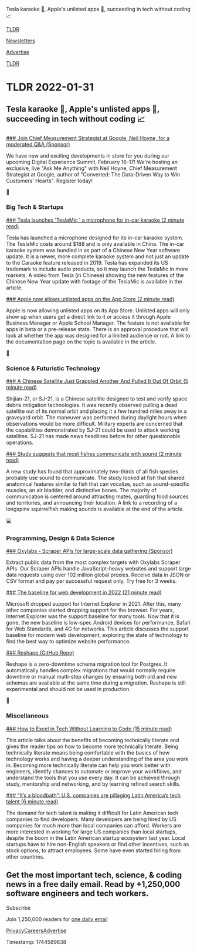 Tesla karaoke 🚗, Apple's unlisted apps 📱, succeeding in tech without coding 📈

[TLDR](/)

[Newsletters](/newsletters)

[Advertise](https://advertise.tldr.tech/)

[TLDR](/)

# TLDR 2022-01-31

## Tesla karaoke 🚗, Apple's unlisted apps 📱, succeeding in tech without coding 📈

### 

[### Join Chief Measurement Strategist at Google, Neil Hoyne, for a moderated Q&A (Sponsor)](https://hub.dxsummit.com/2022/begin?ref=tldr-email&utm_campaign=dxs-act&utm_medium=email&utm_source=tldr.tech&utm_content=dem-tldr.tech-vu-220210)

We have new and exciting developments in store for you during our upcoming Digital Experience Summit, February 16-17! We're hosting an exclusive, live "Ask Me Anything" with Neil Hoyne, Chief Measurement Strategist at Google, author of "Converted: The Data-Driven Way to Win Customers’ Hearts". Register today!

📱

### Big Tech & Startups

[### Tesla launches 'TeslaMic,' a microphone for in-car karaoke (2 minute read)](https://electrek.co/2022/01/28/tesla-launches-teslamic-microphone-in-car-karaoke/?utm_source=tldrnewsletter)

Tesla has launched a microphone designed for its in-car karaoke system. The TeslaMic costs around $188 and is only available in China. The in-car karaoke system was bundled in as part of a Chinese New Year software update. It is a newer, more complete karaoke system and not just an update to the Caraoke feature released in 2019. Tesla has expanded its US trademark to include audio products, so it may launch the TeslaMic in more markets. A video from Tesla (in Chinese) showing the new features of the Chinese New Year update with footage of the TeslaMic is available in the article.

[### Apple now allows unlisted apps on the App Store (2 minute read)](https://arstechnica.com/gadgets/2022/01/apple-now-allows-unlisted-apps-on-the-app-store/?utm_source=tldrnewsletter)

Apple is now allowing unlisted apps on its App Store. Unlisted apps will only show up when users get a direct link to it or access it through Apple Business Manager or Apple School Manager. The feature is not available for apps in beta or a pre-release state. There is an approval procedure that will look at whether the app was designed for a limited audience or not. A link to the documentation page on the topic is available in the article.

🚀

### Science & Futuristic Technology

[### A Chinese Satellite Just Grappled Another And Pulled It Out Of Orbit (5 minute read)](https://www.thedrive.com/the-war-zone/44054/a-chinese-satellite-just-grappled-another-and-pulled-it-out-of-orbit?utm_source=tldrnewsletter)

Shijian-21, or SJ-21, is a Chinese satellite designed to test and verify space debris mitigation technologies. It was recently observed pulling a dead satellite out of its normal orbit and placing it a few hundred miles away in a graveyard orbit. The maneuver was performed during daylight hours when observations would be more difficult. Military experts are concerned that the capabilities demonstrated by SJ-21 could be used to attack working satellites. SJ-21 has made news headlines before for other questionable operations.

[### Study suggests that most fishes communicate with sound (2 minute read)](https://newatlas.com/biology/fish-communicate-sound/?utm_source=tldrnewsletter)

A new study has found that approximately two-thirds of all fish species probably use sound to communicate. The study looked at fish that shared anatomical features similar to fish that can vocalize, such as sound-specific muscles, an air bladder, and distinctive bones. The majority of communication is centered around attracting mates, guarding food sources and territories, and announcing their location. A link to a recording of a longspine squirrelfish making sounds is available at the end of the article.

💻

### Programming, Design & Data Science

[### Oxylabs - Scraper APIs for large-scale data gathering (Sponsor)](https://oxylabs.io/products/scraper-api?utm_source=tldr&utm_medium=newsletter&utm_campaign=scraperapi&adgroupid=20220119)

Extract public data from the most complex targets with Oxylabs Scraper APIs. Our Scraper APIs handle JavaScript-heavy websites and support large data requests using over 102 million global proxies. Receive data in JSON or CSV format and pay per successful request only. Try free for 3 weeks.

[### The baseline for web development in 2022 (21 minute read)](https://engineering.linecorp.com/en/blog/the-baseline-for-web-development-in-2022/?utm_source=tldrnewsletter)

Microsoft dropped support for Internet Explorer in 2021. After this, many other companies started dropping support for the browser. For years, Internet Explorer was the support baseline for many tools. Now that it is gone, the new baseline is low-spec Android devices for performance, Safari for Web Standards, and 4G for networks. This article discusses the support baseline for modern web development, exploring the state of technology to find the best way to optimize website performance.

[### Reshape (GitHub Repo)](https://github.com/fabianlindfors/reshape?utm_source=tldrnewsletter)

Reshape is a zero-downtime schema migration tool for Postgres. It automatically handles complex migrations that would normally require downtime or manual multi-step changes by ensuring both old and new schemas are available at the same time during a migration. Reshape is still experimental and should not be used in production.

🎁

### Miscellaneous

[### How to Excel in Tech Without Learning to Code (15 minute read)](https://future.a16z.com/excel-in-tech-without-learning-to-code/?utm_source=tldrnewsletter)

This article talks about the benefits of becoming technically literate and gives the reader tips on how to become more technically literate. Being technically literate means being comfortable with the basics of how technology works and having a deeper understanding of the area you work in. Becoming more technically literate can help you work better with engineers, identify chances to automate or improve your workflows, and understand the tools that you use every day. It can be achieved through study, mentorship and networking, and by learning refined search skills.

[### “It’s a bloodbath”: U.S. companies are pillaging Latin America’s tech talent (6 minute read)](https://restofworld.org/2022/latin-america-startup-developer-scarcity/?utm_source=tldrnewsletter)

The demand for tech talent is making it difficult for Latin American tech companies to find developers. Many developers are being hired by US companies for much more than local companies can afford. Workers are more interested in working for large US companies than local startups, despite the boom in the Latin American startup ecosystem last year. Local startups have to hire non-English speakers or find other incentives, such as stock options, to attract employees. Some have even started hiring from other countries.

## Get the most important tech, science, & coding news in a free daily email. Read by +1,250,000 software engineers and tech workers.

Subscribe

Join 1,250,000 readers for [one daily email](/api/latest/tech)

[Privacy](/privacy)[Careers](https://jobs.ashbyhq.com/tldr.tech)[Advertise](/tech/advertise)

Timestamp: 1744589638